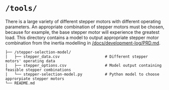 # ```/tools/``` 

There is a large variety of different stepper motors with different operating parameters. An appropriate combination of stepper motors must be chosen, because for example, the base stepper motor will experience the greatest load. This directory contains a model to output appropriate stepper motor combination from the inertia modelling in [/docs/development-log/PRD.md](/docs/development-log/PRD.md).  

```
├── /stepper-selection-model/
|   ├── stepper_data.csv                    # Different stepper motors' operating data 
|   ├── stepper_options.csv                 # Model output containing feasible stepper combinations 
|   └── stepper-selection-model.py          # Python model to choose approrpiate stepper motors 
└── README.md 
```
